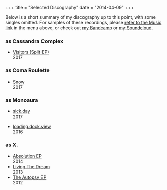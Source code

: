 +++
title = "Selected Discography"
date = "2014-04-09"
+++

Below is a short summary of my discography up to this point, with some singles omitted. For samples of these recordings, please [refer to the Music link](/music) in the menu above, or check out [my Bandcamp](https://sarahallenreed.bandcamp.com) or [my Soundcloud](http://soundcloud.com/sarahallenreed).

### as Cassandra Complex

*  [Visitors (Split EP)](https://sarahallenreed.bandcamp.com/album/visitors-split-demo)  
   2017

### as Coma Roulette

* [Snow](https://sarahallenreed.bandcamp.com/album/snow)  
      2017

### as Monoaura
* [sick.day](https://sarahallenreed.bandcamp.com/album/sick-day)  
   2017

* [loading.dock.view](https://sarahallenreed.bandcamp.com/album/loading-dock-view)  
   2016


### as X.

* [Absolution EP](https://sarahallenreed.bandcamp.com/album/absolution)   
  2014
* [Living The Dream](https://sarahallenreed.bandcamp.com/album/living-the-dream)   
  2013
* [The Autopsy EP](https://sarahallenreed.bandcamp.com/album/the-autopsy-ep-5th-anniversary-re-release)   
  2012  

